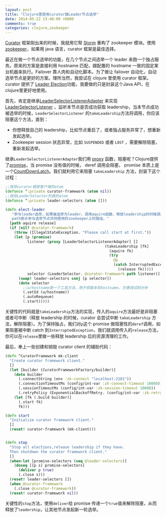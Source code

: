 ```yaml
---
layout: post
title: "Clojure里使用curator做Leader节点选举"
date: 2014-05-22 23:40:09 +0800
comments: true
categories: clojure,zookeeper
---
```


[Curator](http://curator.apache.org/) 框架刚出来的时候，我就用它帮 [Storm](http://storm.incubator.apache.org/) 重构了 zookeeper 模块。使用 [zookeeper](http://zookeeper.apache.org/)，如果用 java 语言，curator 框架是最佳选择。

最近在做一个节点选举的功能，在几个节点之间选举一个 leader 来跑一个独占服务。原来的方案是直接利用 hostname 匹配，跟配置的 hostname 一致的固定某台机器来执行。Failover 靠人肉和自动化脚本。为了做让 failover 自动化，自动选举节点是更好的方案。理所当然，我尝试在 clojure 里使用 curator 框架。
curator 提供了 <a href="http://curator.apache.org/curator-recipes/leader-election.html">Leader Election</a>功能，我要做的只是封装这个Java API，在clojure里更好地使用。

首先，肯定是继承[LeaderSelectorListenerAdapter](http://curator.apache.org/apidocs/org/apache/curator/framework/recipes/leader/LeaderSelectorListenerAdapter.html) 来实现 [LeaderSelectorListener](https://curator.apache.org/apidocs/org/apache/curator/framework/recipes/leader/LeaderSelectorListener.html) ，监听本节点是否成功获取 leadership，当本节点成功被选举的时候，<code>LeaderSelectorListener</code> 的<code>takeLeadership</code>方法将调用，你应该阻塞这个方法，直到：

<ul>
<li>你想释放自己的 leadership，比如节点重启了，或者独占服务异常了，想重新发起选举。</li>
<li>Zookeeper session 状态异常，比如 <code>SUSPENDED</code> 或者 <code>LOST</code> ，需要解除阻塞，重新发起选举。</li>
</ul>

继承<code>LeaderSelectorListenerAdapter</code>我们用 [proxy](http://clojuredocs.org/clojure_core/1.2.0/clojure.core/proxy) 函数，阻塞呢？Clojure提供了[promise](http://clojuredocs.org/clojure_core/clojure.core/promise)，当 promise 没有值的时候， deref 调用会阻塞， promise 本质上是一个[CountDownLatch](http://wiki.fnil.net/index.php?title=Clojure%E5%B9%B6%E5%8F%91#future.E3.80.81promise.E5.92.8C.E7.BA.BF.E7.A8.8B)。我们就利用它来阻塞 <code>takeLeadership</code> 方法，封装下这个过程：

``` clojure
;;保存curator框架客户端的atom
(defonce ^:private curator-framework (atom nil))
;;保存LeaderSelector列表的atom
(defonce ^:private leader-selectors (atom []))

(defn elect-leader
   "参与leader选举，如果被选举为leader，调用aquire函数，释放leadership的时候调用release函数。
   path表示参与选举节点共同使用的zookeeper上的路径。"
  [path aquire release]
  (if (nil? @curator-framework)
    (throw (IllegalStateException. "Please call start at first."))
    (let [p (promise)
          listener (proxy [LeaderSelectorListenerAdapter] []
                                             (takeLeadership [fk]
                                               (aquire fk)
                                               (try
                                                 @p
                                                 (catch InterruptedException _
                                                   (release fk)))))
          selector (LeaderSelector. @curator-framework path listener)]
      (swap! leader-selectors conj [p selector])
      (doto selector
        ;;u/hostname是一个工具方法，用于获取本机hostname，方便调试和分析
        (.setId (u/hostname))
        (.autoRequeue)
        (.start)))))
```


关键性的代码就是`takeLeadership`方法的实现，传入的`aquire`方法最好是非阻塞或者可中断（释放 leadership 的时候，curator 会尝试中断 `takeLeadership` 方法，解除阻塞）。为了保持独占，我们对`p`这个 promise 做阻塞性的`deref`调用，如果阻塞被中断 catch 到`InterruptedException`，我们就调用传入的`release`方法，你可以在`release`里做一些释放 leadership 后的资源清理的工作。

最后，奉上一些创建和销毁 curator client 的辅助代码：

```clojure
(defn ^CuratorFramework mk-client
  "Create curator framework client."
  []
  (let [builder (CuratorFrameworkFactory/builder)]
    (doto builder
      (.connectString (env :zk-connect "localhost:2181"))
      (.connectionTimeoutMs (config/int-var :zk-connect-timeout 10000))
      (.sessionTimeoutMs (config/int-var :zk-session-timeout 10000))
      (.retryPolicy (ExponentialBackoffRetry. (config/int-var :zk-retry-interval 1000) (config/int-var :zk-retry-times 5))))
    (let [fk (.build builder)]
      (.start fk)
      fk)))

(defn start
  "Initialize curator framework client."
  []
  (reset! curator-framework (mk-client)))


(defn stop
  "Stop all elections,release leadership if they have.
  Then shutdown the curator framework client."
  []
  (when-let [promise-selectors (seq @leader-selectors)]
    (doseq [[p s] promise-selectors]
      (deliver p true)
      (.close s)))
  (reset! leader-selectors [])
  (when @curator-framework
    (.close @curator-framework))
  (reset! curator-framework nil))

```

关键性的`stop`方法，使用`deliver`给 promise 传递一个`true`值来解除阻塞，从而释放了`leadership`，让其他节点发起新一轮选举。

